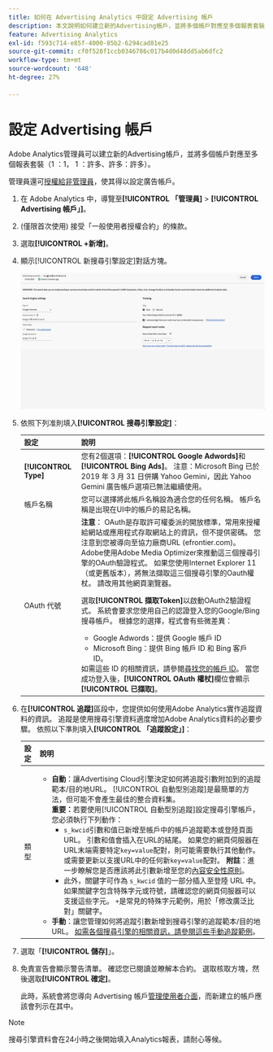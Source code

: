 ```yaml
---
title: 如何在 Advertising Analytics 中設定 Advertising 帳戶
description: 本文說明如何建立新的Advertising帳戶，並將多個帳戶對應至多個報表套裝。
feature: Advertising Analytics
exl-id: f593c714-e85f-4000-85b2-6294cad81e25
source-git-commit: cf0f528f1ccb0346786c017b4d0d48dd5ab6dfc2
workflow-type: tm+mt
source-wordcount: '648'
ht-degree: 27%

---
```


# 設定 Advertising 帳戶

Adobe Analytics管理員可以建立新的Advertising帳戶，並將多個帳戶對應至多個報表套裝（1 ：1， 1 ：許多、許多：許多）。

管理員還可[授權給非管理員](/help/integrate/c-advertising-analytics/overview.md#section_FCC58EB635954A32990D4E67B52B4369)，使其得以設定廣告帳戶。

<!--
![](assets/aa_accounts.png)
-->

1. 在 Adobe Analytics 中，導覽至&#x200B;**[!UICONTROL 「管理員]** > **[!UICONTROL Advertising 帳戶」]**。
1. (僅限首次使用) 接受「一般使用者授權合約」的條款。
1. 選取&#x200B;**[!UICONTROL +新增]**。
1. 顯示[!UICONTROL 新搜尋引擎設定]對話方塊。

   ![](assets/aa-new-se-account.png)

1. 依照下列准則填入&#x200B;**[!UICONTROL 搜尋引擎設定]**：

   | 設定 | 說明 |
   | --- | --- |
   | **[!UICONTROL Type]** | 您有2個選項：**[!UICONTROL Google Adwords]**&#x200B;和&#x200B;**[!UICONTROL Bing Ads]**。  注意：Microsoft Bing 已於 2019 年 3 月 31 日併購 Yahoo Gemini，因此 Yahoo Gemini 廣告帳戶選項已無法繼續使用。 |
   | 帳戶名稱 | 您可以選擇將此帳戶名稱設為適合您的任何名稱。  帳戶名稱是出現在UI中的帳戶的易記名稱。 |
   | OAuth 代號 | **注意**： OAuth是存取許可權委派的開放標準，常用來授權給網站或應用程式存取網站上的資訊，但不提供密碼。 您注意到您被導向至協力廠商URL (efrontier.com)。 Adobe使用Adobe Media Optimizer來推動這三個搜尋引擎的OAuth驗證程式。 如果您使用Internet Explorer 11 （或更舊版本），將無法擷取這三個搜尋引擎的Oauth權杖。 請改用其他網頁瀏覽器。<p>選取&#x200B;**[!UICONTROL 擷取Token]**&#x200B;以啟動OAuth2驗證程式。 系統會要求您使用自己的認證登入您的Google/Bing搜尋帳戶。 根據您的選擇，程式會有些微差異： <ul><li>Google Adwords：提供 Google 帳戶 ID</li><li>Microsoft Bing：提供 Bing 帳戶 ID 和 Bing 客戶 ID。</li></ul>如需這些 ID 的相關資訊，請參閱[尋找您的帳戶 ID](/help/integrate/c-advertising-analytics/c-adanalytics-workflow/aa-locate-account-id.md)。 當您成功登入後，**[!UICONTROL OAuth 權杖]**&#x200B;欄位會顯示&#x200B;**[!UICONTROL 已擷取]**。 |

1. 在&#x200B;**[!UICONTROL 追蹤]**&#x200B;區段中，您提供如何使用Adobe Analytics實作追蹤資料的資訊。 追蹤是使用搜尋引擎資料適度增加Adobe Analytics資料的必要步驟。
依照以下準則填入&#x200B;**[!UICONTROL 「追蹤設定」]**：

   | 設定 | 說明 |
   | --- | --- |
   | 類型 | <ul><li>**自動**：讓Advertising Cloud引擎決定如何將追蹤引數附加到的追蹤範本/目的地URL。 [!UICONTROL 自動型別追蹤]是最簡單的方法，但可能不會產生最佳的整合資料集。<br>**重要：**&#x200B;若要使用[!UICONTROL 自動型別追蹤]設定搜尋引擎帳戶，您必須執行下列動作：<ul><li>`s_kwcid`引數和值已新增至帳戶中的帳戶追蹤範本或登陸頁面URL。 引數和值會插入在URL的結尾。 如果您的網頁伺服器在URL末端需要特定`key=value`配對，則可能需要執行其他動作。 或需要更新以支援URL中的任何新`key=value`配對。 **附註**：進一步瞭解您是否應該將此引數新增至您的[內容安全性原則](https://experienceleague.adobe.com/zh-hant/docs/id-service/using/reference/csp)。</li><li>此外，關鍵字可作為 `s_kwcid` 值的一部分插入至登陸 URL 中。如果關鍵字包含特殊字元或符號，請確認您的網頁伺服器可以支援這些字元。 `+`是常見的特殊字元範例，用於「修改廣泛比對」關鍵字。</li></ul></li><li>**手動**：讓您管理如何將追蹤引數新增到搜尋引擎的追蹤範本/目的地URL。 [如需各個搜尋引擎的相關資訊，請參閱這些手動追蹤範例](/help/integrate/c-advertising-analytics/c-adanalytics-workflow/aa-manual-vs-automatic-tracking.md)。</li></ul> |

1. 選取「**[!UICONTROL 儲存]**」。
1. 免責宣告會顯示警告清單。 確認您已閱讀並瞭解本合約。 選取核取方塊，然後選取&#x200B;**[!UICONTROL 確定]**。

   此時，系統會將您導向 Advertising 帳戶[管理使用者介面](/help/integrate/c-advertising-analytics/c-adanalytics-workflow/aa-manage-ad-accounts.md)，而新建立的帳戶應該會列示在其中。

>[!NOTE]
>
>搜尋引擎資料會在24小時之後開始填入Analytics報表，請耐心等候。
